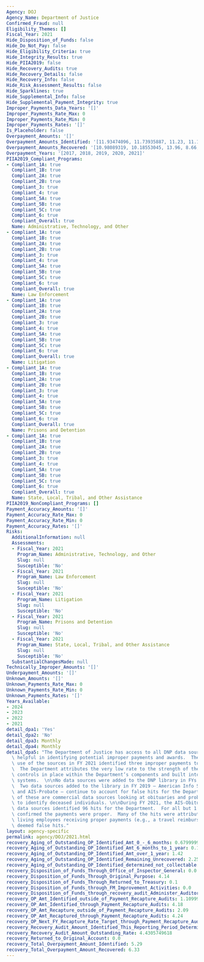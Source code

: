 ```yaml
---
Agency: DOJ
Agency_Name: Department of Justice
Confirmed_Fraud: null
Eligibility_Themes: []
Fiscal_Year: 2021
Hide_Disposition_of_Funds: false
Hide_Do_Not_Pay: false
Hide_Eligibility_Criteria: true
Hide_Integrity_Results: true
Hide_PIIA2019: false
Hide_Recovery_Audits: true
Hide_Recovery_Details: false
Hide_Recovery_Info: false
Hide_Risk_Assessment_Results: false
Hide_Sparklines: true
Hide_Supplemental_Info: false
Hide_Supplemental_Payment_Integrity: true
Improper_Payments_Data_Years: '[]'
Improper_Payments_Rate_Max: 0
Improper_Payments_Rate_Min: 0
Improper_Payments_Rates: '[]'
Is_Placeholder: false
Overpayment_Amounts: '[]'
Overpayment_Amounts_Identified: '[11.93474096, 11.73935887, 11.23, 11.12, 5.29]'
Overpayment_Amounts_Recovered: '[10.98089319, 10.18553045, 13.96, 8.66, 6.33]'
Overpayment_Years: '[2017, 2018, 2019, 2020, 2021]'
PIIA2019_Compliant_Programs:
- Compliant_1A: true
  Compliant_1B: true
  Compliant_2A: true
  Compliant_2B: true
  Compliant_3: true
  Compliant_4: true
  Compliant_5A: true
  Compliant_5B: true
  Compliant_5C: true
  Compliant_6: true
  Compliant_Overall: true
  Name: Administrative, Technology, and Other
- Compliant_1A: true
  Compliant_1B: true
  Compliant_2A: true
  Compliant_2B: true
  Compliant_3: true
  Compliant_4: true
  Compliant_5A: true
  Compliant_5B: true
  Compliant_5C: true
  Compliant_6: true
  Compliant_Overall: true
  Name: Law Enforcement
- Compliant_1A: true
  Compliant_1B: true
  Compliant_2A: true
  Compliant_2B: true
  Compliant_3: true
  Compliant_4: true
  Compliant_5A: true
  Compliant_5B: true
  Compliant_5C: true
  Compliant_6: true
  Compliant_Overall: true
  Name: Litigation
- Compliant_1A: true
  Compliant_1B: true
  Compliant_2A: true
  Compliant_2B: true
  Compliant_3: true
  Compliant_4: true
  Compliant_5A: true
  Compliant_5B: true
  Compliant_5C: true
  Compliant_6: true
  Compliant_Overall: true
  Name: Prisons and Detention
- Compliant_1A: true
  Compliant_1B: true
  Compliant_2A: true
  Compliant_2B: true
  Compliant_3: true
  Compliant_4: true
  Compliant_5A: true
  Compliant_5B: true
  Compliant_5C: true
  Compliant_6: true
  Compliant_Overall: true
  Name: State, Local, Tribal, and Other Assistance
PIIA2019_NonCompliant_Programs: []
Payment_Accuracy_Amounts: '[]'
Payment_Accuracy_Rate_Max: 0
Payment_Accuracy_Rate_Min: 0
Payment_Accuracy_Rates: '[]'
Risks:
  AdditionalInformation: null
  Assessments:
  - Fiscal_Year: 2021
    Program_Name: Administrative, Technology, and Other
    Slug: null
    Susceptible: 'No'
  - Fiscal_Year: 2021
    Program_Name: Law Enforcement
    Slug: null
    Susceptible: 'No'
  - Fiscal_Year: 2021
    Program_Name: Litigation
    Slug: null
    Susceptible: 'No'
  - Fiscal_Year: 2021
    Program_Name: Prisons and Detention
    Slug: null
    Susceptible: 'No'
  - Fiscal_Year: 2021
    Program_Name: State, Local, Tribal, and Other Assistance
    Slug: null
    Susceptible: 'No'
  SubstantialChangesMade: null
Technically_Improper_Amounts: '[]'
Underpayment_Amounts: '[]'
Unknown_Amounts: '[]'
Unknown_Payments_Rate_Max: 0
Unknown_Payments_Rate_Min: 0
Unknown_Payments_Rates: '[]'
Years_Available:
- 2024
- 2023
- 2022
- 2021
detail_dpa1: 'Yes'
detail_dpa2: 'No'
detail_dpa3: Monthly
detail_dpa4: Monthly
detail_dpa5: "The Department of Justice has access to all DNP data sources that are\
  \ helpful in identifying potential improper payments and awards.  The Department’s\
  \ use of the sources in FY 2021 identified three improper payments totaling $10,241.\
  \  The Department attributes the very low rate to the strength of the prepayment\
  \ controls in place within the Department’s components and built into the financial\
  \ systems.  \n\nNo data sources were added to the DNP library in FYs 2021 or 2020.\
  \  Two data sources added to the library in FY 2019 – American Info Source (AIS)-Obituary\
  \ and AIS-Probate – continue to account for false hits for the Department.  Each\
  \ of these are commercial data sources looking at obituaries and probate records\
  \ to identify deceased individuals. \n\nDuring FY 2021, the AIS-Obituary and AIS-Probate\
  \ data sources identified 96 hits for the Department.  For all but 1 hit, the Department\
  \ confirmed the payments were proper.  Many of the hits were attributed to current,\
  \ living employees receiving proper payments (e.g., a travel reimbursement) and\
  \ deemed false hits."
layout: agency-specific
permalink: agency/DOJ/2021.html
recovery_Aging_of_Outstanding_OP_Identified_Amt_0_-_6_months: 0.6799999999999999
recovery_Aging_of_Outstanding_OP_Identified_Amt_6_months_to_1_year: 0.15
recovery_Aging_of_Outstanding_OP_Identified_Amt_over_1_year: 1.42
recovery_Aging_of_Outstanding_OP_Identified_Remaining_Unrecovered: 2.25
recovery_Aging_of_Outstanding_OP_Identified_determined_not_collectable: 0.15
recovery_Disposition_of_Funds_Through_Office_of_Inspector_General: 0.0
recovery_Disposition_of_Funds_Through_Original_Purpose: 4.14
recovery_Disposition_of_Funds_Through_Returned_to_Treasury: 0.1
recovery_Disposition_of_Funds_through_FM_Improvement_Activities: 0.0
recovery_Disposition_of_Funds_through_recovery_audit_Administer_Auditor: 0.0
recovery_OP_Amt_Identified_outside_of_Payment_Recapture_Audits: 1.1099999999999999
recovery_OP_Amt_Identified_through_Payment_Recapture_Audits: 4.18
recovery_OP_Amt_Recapture_outside_of_Payment_Recapture_Audits: 2.09
recovery_OP_Amt_Recaptured_through_Payment_Recapture_Audits: 4.24
recovery_OP_Next_FY_Recapture_Rate_Target_through_Payment_Recapture_Audit: 4.9
recovery_Recovery_Audit_Amount_Identified_This_Reporting_Period_Determined_Not_Collectable_Rate: 0.24873081360000002
recovery_Recovery_Audit_Amount_Outstanding_Rate: 4.4305749618
recovery_Returned_to_Original_Account: 0.0
recovery_Total_Overpayment_Amount_Identified: 5.29
recovery_Total_Overpayment_Amount_Recovered: 6.33
---
```

